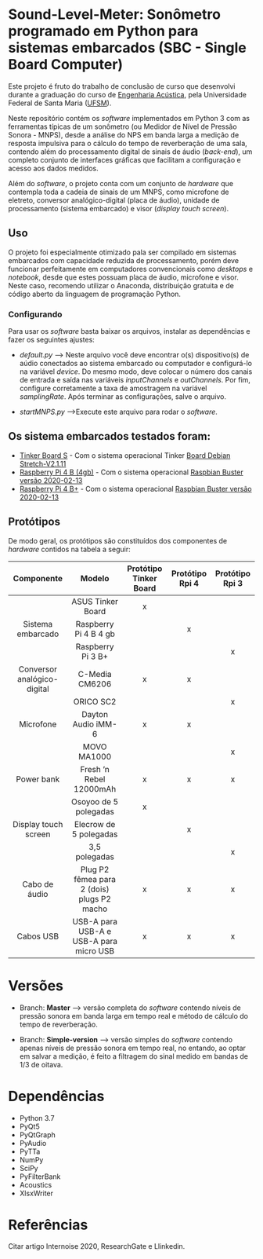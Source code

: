 # Sound-Level-Meter: Sonômetro programado em Python para sistemas embarcados (SBC - Single Board Computer)
Este projeto é fruto do trabalho de conclusão de curso que desenvolvi durante a graduação do curso de [Engenharia Acústica][EAC], pela Universidade Federal de Santa Maria ([UFSM][ufsmsite]). 

Neste repositório contém os *software* implementados em Python 3 com as ferramentas típicas de um sonômetro (ou Medidor de Nível de Pressão Sonora - MNPS), desde a análise do NPS em banda larga a medição de resposta impulsiva para o cálculo do tempo de reverberação de uma sala, contendo além do processamento digital de sinais de áudio (*back-end*), um completo conjunto de interfaces gráficas que facilitam a configuração e acesso aos dados medidos.

Além do *software*, o projeto conta com um conjunto de *hardware* que contempla toda a cadeia de sinais de um MNPS, como microfone de eletreto, conversor analógico-digital (placa de áudio), unidade de processamento (sistema embarcado) e visor (*display touch screen*).

## Uso
O projeto foi especialmente otimizado pala ser compilado em sistemas embarcados com capacidade reduzida de processamento, porém deve funcionar perfeitamente em computadores convencionais como *desktops* e *notebook*, desde que estes possuam placa de áudio, microfone e visor. Neste caso, recomendo utilizar o Anaconda, distribuição gratuita e de código aberto da linguagem de programação Python.

### Configurando
Para usar os *software* basta baixar os arquivos, instalar as dependências e fazer os seguintes ajustes:
- *default.py* --> Neste arquivo você deve encontrar o(s) dispositivo(s) de aúdio conectados ao sistema embarcado ou computador e configurá-lo na variável *device*. Do mesmo modo, deve colocar o número dos canais de entrada e saída nas variáveis *inputChannels* e *outChannels*. Por fim, configure corretamente a taxa de amostragem na variável *samplingRate*. Após terminar as configurações, salve o arquivo.

- *startMNPS.py* -->Execute este arquivo para rodar o *software*.

## Os sistema embarcados testados foram:
* [Tinker Board S][TinkerB] - Com o sistema operacional Tinker [Board Debian Stretch-V2.1.11][TinkerOS]
* [Raspberry Pi 4 B (4gb)][Rpi4] - Com o sistema operacional [Raspbian Buster versão 2020-02-13][Raspbian]
* [Raspberry Pi 4 B+][Rpi3] - Com o sistema operacional [Raspbian Buster versão 2020-02-13][Raspbian]


## Protótipos
De modo geral, os protótipos são constituídos dos componentes de *hardware* contidos na tabela a seguir:

|              Componente         |                       Modelo                   | Protótipo Tinker Board | Protótipo Rpi 4 | Protótipo Rpi 3    |
|:-------------------------------:|:----------------------------------------------:|:----------------------:|:---------------:|:------------------:|
|                                 |     ASUS Tinker Board                          |              x         |                 |                    |
|        Sistema embarcado        |     Raspberry Pi 4 B 4 gb                      |                        |          x      |                    |
|                                 |     Raspberry Pi 3 B+                          |                        |                 |          x         |
|     Conversor analógico-digital |     C-Media CM6206                             |              x         |          x      |                    |
|                                 |     ORICO SC2                                  |                        |                 |          x         |
|     Microfone                   |     Dayton Audio iMM-6                         |              x         |          x      |                    |
|                                 |     MOVO MA1000                                |                        |                 |          x         |
|     Power bank                  |     Fresh ’n Rebel 12000mAh                    |              x         |          x      |          x         |
|                                 |     Osoyoo de 5 polegadas                      |              x         |                 |                    |
|     Display touch screen        |     Elecrow de 5 polegadas                     |                        |          x      |                    |
|                                 |     3,5 polegadas                              |                        |                 |          x         |
|     Cabo de áudio               |     Plug P2 fêmea para 2 (dois) plugs P2 macho |              x         |          x      |          x         |
|     Cabos USB                   |     USB-A para USB-A e USB-A para micro USB    |              x         |          x      |          x         |


# Versões
- Branch: **Master** --> versão completa do *software* contendo níveis de pressão sonora em banda larga em tempo real e método de cálculo do tempo de reverberação.

- Branch: **Simple-version** --> versão simples do *software* contendo apenas níveis de pressão sonora em tempo real, no entando, ao optar em salvar a medição, é feito a filtragem do sinal medido em bandas de 1/3 de oitava.


# Dependências
- Python 3.7
- PyQt5
- PyQtGraph
- PyAudio
- PyTTa
- NumPy
- SciPy
- PyFilterBank
- Acoustics
- XlsxWriter

# Referências
Citar artigo Internoise 2020, ResearchGate e Llinkedin.


[EAC]: <https://www.eac.ufsm.br/>
[ufsmsite]: <https://www.ufsm.br/>
[TinkerB]: <https://www.asus.com/Single-Board-Computer/Tinker-Board-S/#tinker-board-chart>
[TinkerOS]: <https://www.asus.com/Single-Board-Computer/Tinker-Board-S/HelpDesk_Download/>
[Rpi4]: <https://www.raspberrypi.org/products/raspberry-pi-4-model-b/>
[Rpi3]: <https://www.raspberrypi.org/products/raspberry-pi-3-model-b-plus/>
[Raspbian]: <https://www.raspberrypi.org/downloads/raspberry-pi-os/>
